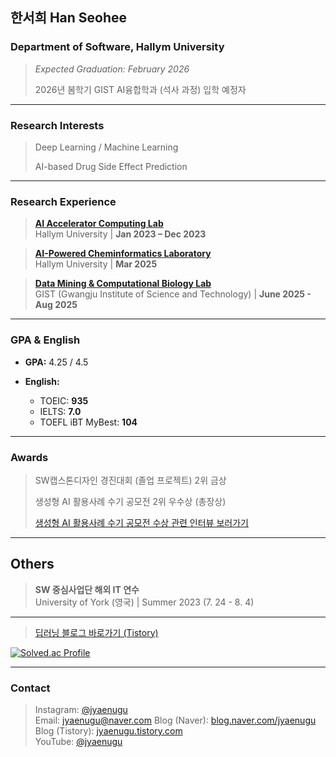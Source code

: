 ## 한서희 Han Seohee

### Department of Software, Hallym University
> *Expected Graduation: February 2026*
> 
> 2026년 봄학기 GIST AI융합학과 (석사 과정) 입학 예정자

---

### Research Interests
> Deep Learning / Machine Learning
> 
> AI-based Drug Side Effect Prediction

---

### Research Experience
> **[AI Accelerator Computing Lab](https://sites.google.com/site/embeddedsochallymuniv/esoc/jeonggunlee)**  
  Hallym University | **Jan 2023 – Dec 2023**

> **[AI-Powered Cheminformatics Laboratory](https://sites.google.com/view/hallym-apclab/home)**  
  Hallym University | **Mar 2025**

> **[Data Mining & Computational Biology Lab](https://combio.gist.ac.kr/combio/)**  
  GIST (Gwangju Institute of Science and Technology) | **June 2025 - Aug 2025**

---

### GPA & English
- **GPA:** 4.25 / 4.5 
 
- **English:**  
  - TOEIC: **935**  
  - IELTS: **7.0** 
  - TOEFL iBT MyBest: **104** 

---

### Awards
> SW캡스톤디자인 경진대회 (졸업 프로젝트) 2위 금상
> 
> 생성형 AI 활용사례 수기 공모전 2위 우수상 (총장상)
> 
>[생성형 AI 활용사례 수기 공모전 수상 관련 인터뷰 보러가기](https://blog.naver.com/hallymde1330/223942742289)
---

## Others
> **SW 중심사업단 해외 IT 연수**  
  University of York (영국)  |  Summer 2023 (7. 24 - 8. 4)

---
>  [딥러닝 블로그 바로가기 (Tistory)](https://jyaenugu.tistory.com/21)
  
[![Solved.ac Profile](http://mazassumnida.wtf/api/v2/generate_badge?boj=jyaenugu)](https://solved.ac/jyaenugu/)

---
### Contact
> Instagram: [@jyaenugu](https://instagram.com/jyaenugu)  
> Email: [jyaenugu@naver.com](mailto:jyaenugu@naver.com)
> Blog (Naver): [blog.naver.com/jyaenugu](https://blog.naver.com/jyaenugu)  
> Blog (Tistory): [jyaenugu.tistory.com](https://jyaenugu.tistory.com/)  
> YouTube: [@jyaenugu](https://www.youtube.com/@jyaenugu)
